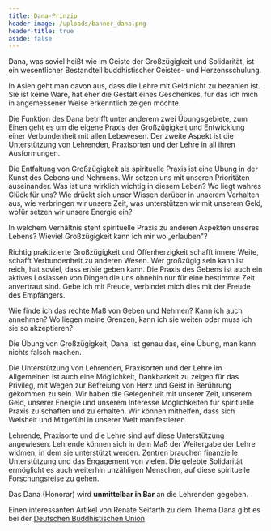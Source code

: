 ```yaml
---
title: Dana-Prinzip
header-image: /uploads/banner_dana.png
header-title: true
aside: false
---
```

Dana, was soviel heißt wie im Geiste der Großzügigkeit und Solidarität, ist ein wesentlicher Bestandteil buddhistischer Geistes- und Herzensschulung.

In Asien geht man davon aus, dass die Lehre mit Geld nicht zu bezahlen ist. Sie ist keine Ware, hat eher die Gestalt eines Geschenkes, für das ich mich in angemessener Weise erkenntlich zeigen möchte.

Die Funktion des Dana betrifft unter anderem zwei Übungsgebiete, zum Einen geht es um die eigene Praxis der Großzügigkeit und Entwicklung einer Verbundenheit mit allen Lebewesen. Der zweite Aspekt ist die Unterstützung von Lehrenden, Praxisorten und der Lehre in all ihren Ausformungen.

Die Entfaltung von Großzügigkeit als spirituelle Praxis ist eine Übung in der Kunst des Gebens und Nehmens. Wir setzen uns mit unseren Prioritäten auseinander. Was ist uns wirklich wichtig in diesem Leben? Wo liegt wahres Glück für uns? Wie drückt sich unser Wissen darüber in unserem Verhalten aus, wie verbringen wir unsere Zeit, was unterstützen wir mit unserem Geld, wofür setzen wir unsere Energie ein?

In welchem Verhältnis steht spirituelle Praxis zu anderen Aspekten unseres Lebens? Wieviel Großzügigkeit kann ich mir wo „erlauben"?

Richtig praktizierte Großzügigkeit und Offenherzigkeit schafft innere Weite, schafft Verbundenheit zu anderen Wesen. Wer großzügig sein kann ist reich, hat soviel, dass er/sie geben kann. Die Praxis des Gebens ist auch ein aktives Loslassen von Dingen die uns ohnehin nur für eine bestimmte Zeit anvertraut sind. Gebe ich mit Freude, verbindet mich dies mit der Freude des Empfängers.

Wie finde ich das rechte Maß von Geben und Nehmen? Kann ich auch annehmen? Wo liegen meine Grenzen, kann ich sie weiten oder muss ich sie so akzeptieren?

Die Übung von Großzügigkeit, Dana, ist genau das, eine Übung, man kann nichts falsch machen.

Die Unterstützung von Lehrenden, Praxisorten und der Lehre im Allgemeinen ist auch eine Möglichkeit, Dankbarkeit zu zeigen für das Privileg, mit Wegen zur Befreiung von Herz und Geist in Berührung gekommen zu sein. Wir haben die Gelegenheit mit unserer Zeit, unserem Geld, unserer Energie und unserem Interesse Möglichkeiten für spirituelle Praxis zu schaffen und zu erhalten. Wir können mithelfen, dass sich Weisheit und Mitgefühl in unserer Welt manifestieren.

Lehrende, Praxisorte und die Lehre sind auf diese Unterstützung angewiesen. Lehrende können sich in dem Maß der Weitergabe der Lehre widmen, in dem sie unterstützt werden. Zentren brauchen finanzielle Unterstützung und das Engagement von vielen. Die gelebte Solidarität ermöglicht es auch weiterhin unzähligen Menschen, auf diese spirituelle Forschungsreise zu gehen.

Das Dana (Honorar) wird **unmittelbar in Bar** an die Lehrenden gegeben.

Einen interessanten Artikel von Renate Seifarth zu dem Thema Dana gibt es bei der [Deutschen Buddhistischen Union](http://www.buddhismus-soziales.de/infos_texts/101.pdf) 


